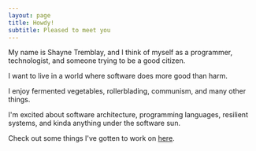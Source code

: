 ```yaml
---
layout: page
title: Howdy!
subtitle: Pleased to meet you
---
```


My name is Shayne Tremblay, and I think of myself as a programmer, technologist, and someone trying to be a good citizen.

I want to live in a world where software does more good than harm.

I enjoy fermented vegetables, rollerblading, communism, and many other things.

I'm excited about software architecture, programming languages, resilient systems, and kinda anything under the software sun.

Check out some things I've gotten to work on [here](https://mainshayne233.github.io/experiences/).
